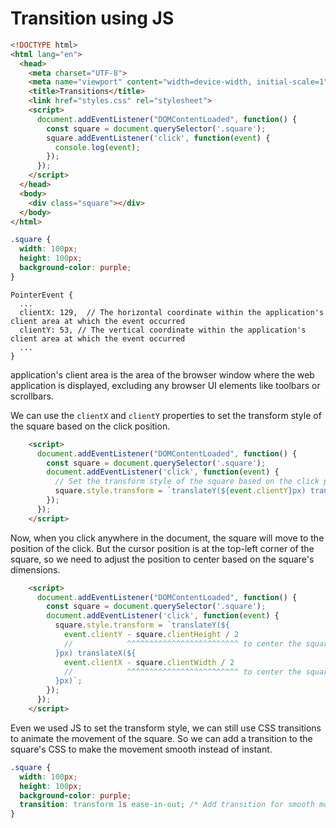 # Transition using JS

```html
<!DOCTYPE html>
<html lang="en">
  <head>
    <meta charset="UTF-8">
    <meta name="viewport" content="width=device-width, initial-scale=1">
    <title>Transitions</title>
    <link href="styles.css" rel="stylesheet">
    <script>
      document.addEventListener("DOMContentLoaded", function() {
        const square = document.querySelector('.square');
        square.addEventListener('click', function(event) {
          console.log(event);
        });
      });
    </script>
  </head>
  <body>
    <div class="square"></div>
  </body>
</html>
```

```css
.square {
  width: 100px;
  height: 100px;
  background-color: purple;
}
```

```
PointerEvent {
  ...
  clientX: 129,  // The horizontal coordinate within the application's client area at which the event occurred
  clientY: 53, // The vertical coordinate within the application's client area at which the event occurred
  ...
}
```

application's client area is the area of the browser window where the web application is displayed, excluding any browser UI elements like toolbars or scrollbars.

We can use the `clientX` and `clientY` properties to set the transform style of the square based on the click position.

```html
    <script>
      document.addEventListener("DOMContentLoaded", function() {
        const square = document.querySelector('.square');
        document.addEventListener('click', function(event) {
          // Set the transform style of the square based on the click position
          square.style.transform = `translateY(${event.clientY}px) translateX(${event.clientX}px)`;
        });
      });
    </script>
```

Now, when you click anywhere in the document, the square will move to the position of the click. But the cursor position is at the top-left corner of the square, so we need to adjust the position to center based on the square's dimensions.

```html
    <script>
      document.addEventListener("DOMContentLoaded", function() {
        const square = document.querySelector('.square');
        document.addEventListener('click', function(event) {
          square.style.transform = `translateY(${
            event.clientY - square.clientHeight / 2
            //            ^^^^^^^^^^^^^^^^^^^^^^^^^ to center the square vertically
          }px) translateX(${
            event.clientX - square.clientWidth / 2
            //            ^^^^^^^^^^^^^^^^^^^^^^^^^ to center the square horizontally
          }px)`;
        });
      });
    </script>
```

Even we used JS to set the transform style, we can still use CSS transitions to animate the movement of the square. So we can add a transition to the square's CSS to make the movement smooth instead of instant.

```css
.square {
  width: 100px;
  height: 100px;
  background-color: purple;
  transition: transform 1s ease-in-out; /* Add transition for smooth movement */
}
```
